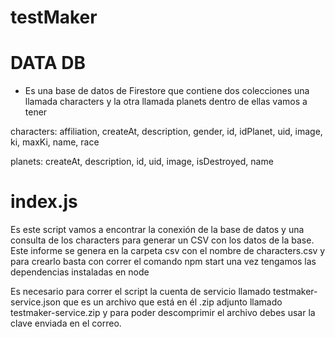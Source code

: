 # testMaker

# DATA DB

- Es una base de datos de Firestore que contiene dos colecciones una llamada characters y la otra llamada planets dentro de ellas vamos a tener

characters: affiliation, createAt, description, gender, id, idPlanet, uid, image, ki, maxKi, name, race

planets: createAt, description, id, uid, image, isDestroyed, name

# index.js

Es este script vamos a encontrar la conexión de la base de datos y una consulta de los characters para generar un CSV con los datos de la base. Este informe se genera en la carpeta csv con el nombre de characters.csv y para crearlo basta con correr el comando npm start una vez tengamos las dependencias instaladas en node


Es necesario para correr el script la cuenta de servicio llamado testmaker-service.json que es un archivo que está en él .zip adjunto llamado testmaker-service.zip y para poder descomprimir el archivo debes usar la clave enviada en el correo.